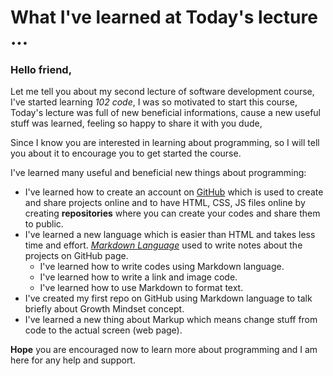 # What I've learned at Today's lecture ...
### Hello friend,

Let me tell you about my second lecture of software development course, I've started learning *102 code*, I was so motivated to start this course, Today's lecture was full of 
new beneficial informations, cause a new useful stuff was learned, feeling so happy to share it with you dude,

Since I know you are interested in learning about programming, so I will tell you about it to encourage you to get started the course.

I've learned many useful and beneficial new things about programming:

* I've learned how to create an account on [GitHub](https://pages.github.com/) which is used to create and share projects online and to have HTML, CSS, JS files online by creating **repositories** where 
  you can create your codes and share them to public.
* I've learned a new language which is easier than HTML and takes less time and effort. 
    [*Markdown Language*](https://guides.github.com/features/mastering-markdown/#syntax) used to write notes about the projects on GitHub page.
     * I've learned how to write codes using Markdown language.
     * I've learned how to write a link and image code.
     * I've learned how to use Markdown to format text.
* I've created my first repo on GitHub using Markdown language to talk briefly about Growth Mindset concept.
* I've learned a new thing about Markup which means change stuff from code to the actual screen (web page).

**Hope** you are encouraged now to learn more about programming and I am here for any help and support.
